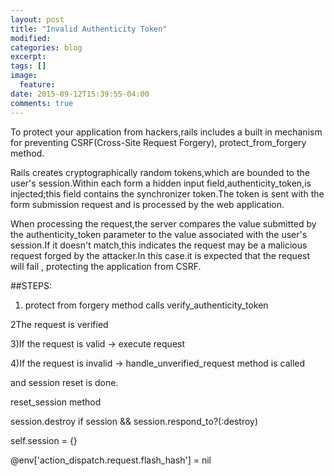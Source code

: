 ```yaml
---
layout: post
title: "Invalid Authenticity Token"
modified:
categories: blog
excerpt:
tags: []
image:
  feature: 
date: 2015-09-12T15:39:55-04:00
comments: true
---
```

To protect your application from hackers,rails includes a built in mechanism for preventing CSRF(Cross-Site Request Forgery), protect_from_forgery method.

Rails creates cryptographically random tokens,which are bounded to the user's session.Within each form a hidden input field,authenticity_token,is injected;this field contains the synchronizer token.The token is sent with the form submission request and is processed by the web application.

When processing the request,the server compares the value submitted by the authenticity_token parameter to the value associated with the user's session.If it doesn't match,this indicates the request may be a malicious request forged by the attacker.In this case.it is expected that the request will fail , protecting the application from CSRF.

##STEPS:

1) protect from forgery method calls verify_authenticity_token

2The request is verified

3)If the request is valid -> execute request

4)If the request is invalid -> handle_unverified_request method is called

and session reset is done.

reset_session method

session.destroy if session && session.respond_to?(:destroy)

self.session = {}

@env['action_dispatch.request.flash_hash'] = nil